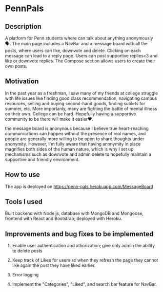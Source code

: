 # PennPals

## Description
A platform for Penn students where can talk about anything anonymously🗣. The main page includes a NavBar and a message board with all the posts, where users can like, downvote and delete. Clicking on each message can lead to a reply page. Users can post supportive replies<3 and like or downvote replies. The Compose section allows users to create their own posts.

## Motivation
In the past year as a freshman, I saw many of my friends at college struggle with life issues like finding good class recommendation, navigating campus resources, selling and buying second-hand goods, finding sublets for summer, etc. More importanly, many are fighting the battle of mental illness on their own. College can be hard. Hopefully having a supportive community to be there will make it easier❤️. 

the message board is anonynous because I believe true heart-reaching communications can happen without the presence of real names, and people are generally more willing to be open to share thoughts under anonymity. However, I'm fully aware that having anonymity in place magnifies both sides of the human nature, which is why I set up mechanisms such as downvote and admin delete to hopefully maintain a supportive and friendly environment.

## How to use
The app is deployed on https://penn-pals.herokuapp.com/MessageBoard

## Tools I used

Built backend with Node.js, database with MongoDB and Mongoose, frontend with React and Bootstrap; deployed with Heroku.

## Improvements and bug fixes to be implemented

1. Enable user authentication and athorization; give only admin the ability to delete posts

2. Keep track of Likes for users so when they refresh the page they cannot like again the post they have liked earlier. 

3. Error logging

4. Implement the "Categories", "Liked", and search bar feature for NavBar.


